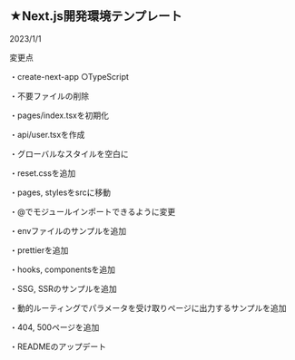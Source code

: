 ## ★Next.js開発環境テンプレート

2023/1/1

変更点

・create-next-app ○TypeScript

・不要ファイルの削除

・pages/index.tsxを初期化

・api/user.tsxを作成

・グローバルなスタイルを空白に

・reset.cssを追加

・pages, stylesをsrcに移動

・@でモジュールインポートできるように変更

・envファイルのサンプルを追加

・prettierを追加

・hooks, componentsを追加

・SSG, SSRのサンプルを追加

・動的ルーティングでパラメータを受け取りページに出力するサンプルを追加

・404, 500ページを追加

・READMEのアップデート
